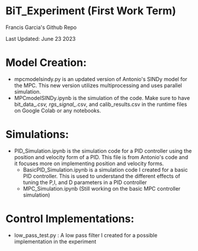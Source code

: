 # BiT_Experiment (First Work Term)
Francis Garcia's Github Repo

Last Updated: June 23 2023

# Model Creation:
  - mpcmodelsindy.py is an updated version of Antonio's SINDy model for the MPC. This new version utilizes multiprocessing and uses parallel simulation.
  - MPCmodelSINDy.ipynb is the simulation of the code. Make sure to have bit_data_*.csv, rgs_signal_*.csv, and calib_results.csv in the runtime files on Google Colab or any notebooks.

# Simulations:
- PID_Simulation.ipynb is the simulation code for a PID controller using the position and velocity form of a PID. This file is from Antonio's code and it focuses more on implementing position and velocity forms.
  - BasicPID_Simulation.ipynb is a simulation code I created for a basic PID controller. This is used to understand the different effects of tuning the P,I, and D parameters in a PID controller
  - MPC_Simulation.ipynb (Still working on the basic MPC controller simulation)

# Control Implementations:
- low_pass_test.py : A low pass filter I created for a possible implementation in the experiment
